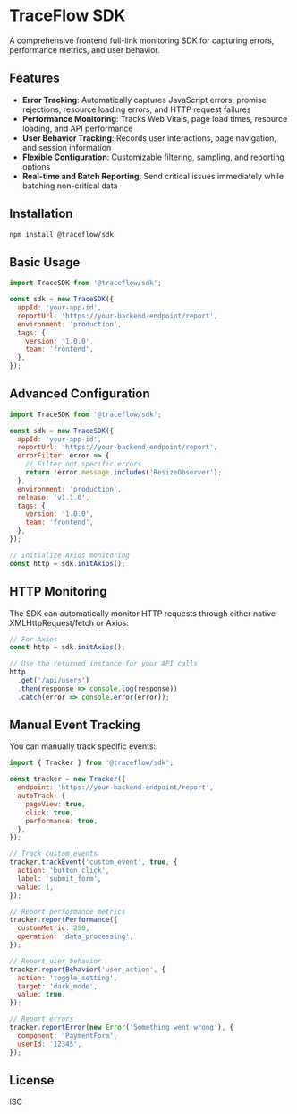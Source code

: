 # TraceFlow SDK

A comprehensive frontend full-link monitoring SDK for capturing errors, performance metrics, and user behavior.

## Features

- **Error Tracking**: Automatically captures JavaScript errors, promise rejections, resource loading errors, and HTTP request failures
- **Performance Monitoring**: Tracks Web Vitals, page load times, resource loading, and API performance
- **User Behavior Tracking**: Records user interactions, page navigation, and session information
- **Flexible Configuration**: Customizable filtering, sampling, and reporting options
- **Real-time and Batch Reporting**: Send critical issues immediately while batching non-critical data

## Installation

```bash
npm install @traceflow/sdk
```

## Basic Usage

```javascript
import TraceSDK from '@traceflow/sdk';

const sdk = new TraceSDK({
  appId: 'your-app-id',
  reportUrl: 'https://your-backend-endpoint/report',
  environment: 'production',
  tags: {
    version: '1.0.0',
    team: 'frontend',
  },
});
```

## Advanced Configuration

```javascript
import TraceSDK from '@traceflow/sdk';

const sdk = new TraceSDK({
  appId: 'your-app-id',
  reportUrl: 'https://your-backend-endpoint/report',
  errorFilter: error => {
    // Filter out specific errors
    return !error.message.includes('ResizeObserver');
  },
  environment: 'production',
  release: 'v1.1.0',
  tags: {
    version: '1.0.0',
    team: 'frontend',
  },
});

// Initialize Axios monitoring
const http = sdk.initAxios();
```

## HTTP Monitoring

The SDK can automatically monitor HTTP requests through either native XMLHttpRequest/fetch or Axios:

```javascript
// For Axios
const http = sdk.initAxios();

// Use the returned instance for your API calls
http
  .get('/api/users')
  .then(response => console.log(response))
  .catch(error => console.error(error));
```

## Manual Event Tracking

You can manually track specific events:

```javascript
import { Tracker } from '@traceflow/sdk';

const tracker = new Tracker({
  endpoint: 'https://your-backend-endpoint/report',
  autoTrack: {
    pageView: true,
    click: true,
    performance: true,
  },
});

// Track custom events
tracker.trackEvent('custom_event', true, {
  action: 'button_click',
  label: 'submit_form',
  value: 1,
});

// Report performance metrics
tracker.reportPerformance({
  customMetric: 250,
  operation: 'data_processing',
});

// Report user behavior
tracker.reportBehavior('user_action', {
  action: 'toggle_setting',
  target: 'dark_mode',
  value: true,
});

// Report errors
tracker.reportError(new Error('Something went wrong'), {
  component: 'PaymentForm',
  userId: '12345',
});
```

## License

ISC
